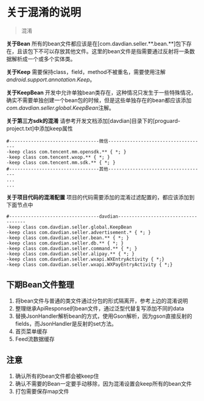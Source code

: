 # 关于混淆的说明

> 混淆

**关于Bean** 所有的bean文件都应该是在[com.davdian.seller.\*\*.bean.\*\*]包下存在，且该包下不可以存放其他文件。这里的bean文件是指需要通过反射将一条数据解析成一个或多个实体类。

**关于Keep** 需要保持class，field，method不被重名，需要使用注解*android.support.annotation.Keep*。

**关于KeepBean** 开发中允许单独bean类存在，这种情况只发生于一些特殊情况，确实不需要单独创建一个bean包的时候，但是这些单独存在的bean都应该添加*com.davdian.seller.global.KeepBean*注解。

**关于第三方sdk的混淆** 请参考开发文档添加[davdian]目录下的[proguard-project.txt]中添加keep属性

~~~
#---------------------------------微信------------------------------------
-keep class com.tencent.mm.opensdk.** { *; }
-keep class com.tencent.wxop.** { *; }
-keep class com.tencent.mm.sdk.** { *; }
#---------------------------------其他------------------------------------
...
...
~~~

**关于项目代码的混淆配置** 项目的代码需要添加的混淆过滤配置的，都应该添加到下面节点中

```
#---------------------------------davdian------------------------------------
-keep class com.davdian.seller.global.KeepBean
-keep class com.davdian.seller.advertisement.* { *; }
-keep class com.davdian.seller.bean.** { *; }
-keep class com.davdian.seller.db.** { *; }
-keep class com.davdian.seller.command.** { *; }
-keep class com.davdian.seller.alipay.** { *; }
-keep class com.davdian.seller.wxapi.WXEntryActivity { *;}
-keep class com.davdian.seller.wxapi.WXPayEntryActivity { *;}
```



## 下期Bean文件整理

1. 将bean文件与普通的类文件通过分包的形式隔离开，参考上边的混淆说明
2. 整理继承ApiResponse的bean文件，通过泛型代替复写添加不同的data
3. 替换JsonHandler解析bean的方式，使用Gson解析，因为gson直接反射的fields，而JsonHandler是反射的set方法。
4. 首页菜单缓存
5. Feed流数据缓存





## 注意

1. 确认所有的bean文件都会被keep住
2. 确认不需要的Bean一定要手动移除，因为混淆设置会keep所有的bean文件
3. 打包需要保存map文件